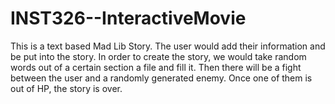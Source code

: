 # INST326--InteractiveMovie
This is a text based Mad Lib Story. The user would add their information and be put into the story. In order to create the story, we would take random words out of a certain section a file and fill it. Then there will be a fight between the user and a randomly generated enemy. Once one of them is out of HP, the story is over. 
